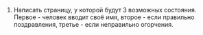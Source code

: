 1. Написать страницу, у которой будут 3 возможных состояния.
Первое - человек вводит своё имя,
второе - если правильно поздравления,
третье - если неправильно огорчения.
